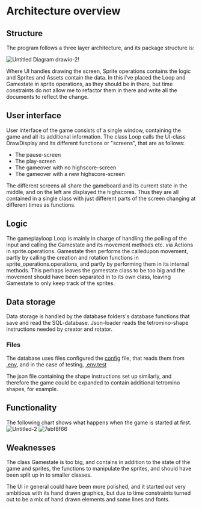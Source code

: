 # Architecture overview

## Structure

The program follows a three layer architecture, and its package structure is: 

![Untitled Diagram drawio-2](https://user-images.githubusercontent.com/70661652/147417042-bdb31c6c-133f-4311-bc04-aff26005fbdc.png)!



Where UI handles drawing the screen, Sprite operations contains the logic and Sprites and Assets contain the data. In this i've placed the Loop and Gamestate in sprite operations, as they should be in there, but time constraints do not allow me to refactor them in there and write all the documents to reflect the change.  


## User interface

User interface of the game consists of a single window, containing the game and all its additional information. The class Loop calls the UI-class DrawDisplay and its different functions or "screens", that are as follows:
- The pause-screen
- The play-screen
- The gameover with no highscore-screen
- The gameover with a new highscore-screen

The different screens all share the gameboard and its current state in the middle, and on the left are displayed the highscores. Thus they are all contained in a single class with just different parts of the screen changing at different times as functions. 

## Logic 

The gameplayloop Loop is mainly in charge of handling the polling of the input and calling the Gamestate and its movement methods etc. via Actions in sprite.operations. Gamestate then performs the calledupon movement, partly by calling the creation and rotation functions in sprite_operations.operations, and partly by performing them in its internal methods. This perhaps leaves the gamestate class to be too big and the movement should have been separated in to its own class, leaving Gamestate to only keep track of the sprites.

## Data storage
Data storage is handled by the database folders's database functions that save and read the SQL-database. Json-loader reads the tetromino-shape instructions needed by creator and rotator.

### Files 
The database uses files configured the [config](https://github.com/jerenuora/ot_harjoitustyo/blob/master/src/config.py) file, that reads them from [.env](https://github.com/jerenuora/ot_harjoitustyo/blob/master/.env), and in the case of testing, [.env.test](https://github.com/jerenuora/ot_harjoitustyo/blob/master/.env.test)

The json file containing the shape instructions set up similarly, and therefore the game could be expanded to contain additional tetromino shapes, for example.  

## Functionality
The following chart shows what happens when the game is started at first. 
![Untitled-2](https://user-images.githubusercontent.com/70661652/144767569-57c16e89-4029-498e-ad60-3ea6f99adc12.png)
![7ebf8f66](https://user-images.githubusercontent.com/70661652/143919758-c6bc3943-8281-49ff-9785-b78bec8c9817.jpg)

## Weaknesses
The class Gamestate is too big, and contains in addition to the state of the game and sprites, the functions to manipulate the sprites, and should have been split up in to smaller classes. 

The UI in general could have been more polished, and it started out very ambitious with its hand drawn graphics, but due to time constraints turned out to be a mix of hand drawn elements and some lines and fonts.  
